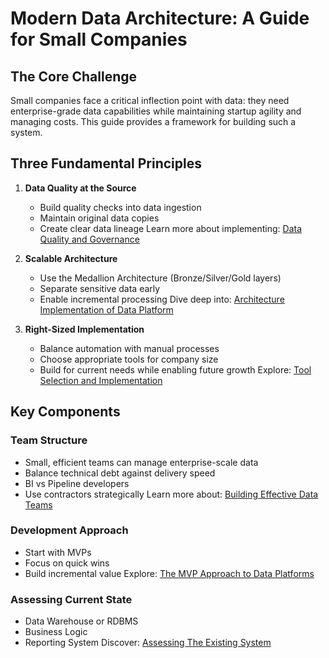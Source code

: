 # Modern Data Architecture: A Guide for Small Companies

## The Core Challenge
Small companies face a critical inflection point with data: they need enterprise-grade data capabilities while maintaining startup agility and managing costs. This guide provides a framework for building such a system.

## Three Fundamental Principles
1. **Data Quality at the Source**
   - Build quality checks into data ingestion
   - Maintain original data copies
   - Create clear data lineage
   Learn more about implementing: [Data Quality and Governance](./DataQualityAndGovernance.html)

2. **Scalable Architecture**
   - Use the Medallion Architecture (Bronze/Silver/Gold layers)
   - Separate sensitive data early
   - Enable incremental processing
   Dive deep into: [Architecture Implementation of Data Platform](./TBD.md)

3. **Right-Sized Implementation**
   - Balance automation with manual processes
   - Choose appropriate tools for company size
   - Build for current needs while enabling future growth
   Explore: [Tool Selection and Implementation](./TBD.md)

## Key Components

### Team Structure
- Small, efficient teams can manage enterprise-scale data
- Balance technical debt against delivery speed
- BI vs Pipeline developers
- Use contractors strategically
Learn more about: [Building Effective Data Teams](./TBD.md)

### Development Approach
- Start with MVPs
- Focus on quick wins
- Build incremental value
Explore: [The MVP Approach to Data Platforms](./TBD.md)

### Assessing Current State
- Data Warehouse or RDBMS
- Business Logic
- Reporting System
Discover: [Assessing The Existing System](./TBD.md)
